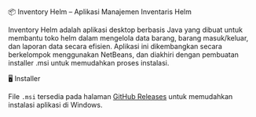 📦 Inventory Helm – Aplikasi Manajemen Inventaris Helm

Inventory Helm adalah aplikasi desktop berbasis Java yang dibuat untuk membantu toko
helm dalam mengelola data barang, barang masuk/keluar, dan laporan data secara efisien.
Aplikasi ini dikembangkan secara berkelompok menggunakan NetBeans, dan diakhiri dengan
pembuatan installer .msi untuk memudahkan proses instalasi.

🖥️ Installer

File `.msi` tersedia pada halaman [GitHub Releases](https://github.com/JIFFIVE/Inventory_Pabrik_Helm_JIFFIVE/releases) untuk memudahkan instalasi aplikasi di Windows.

